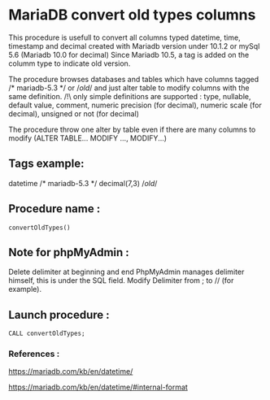 # MariaDB convert old types columns

This procedure is usefull to convert all columns typed datetime, time, timestamp and decimal created with Mariadb version under 10.1.2 or mySql 5.6 (Mariadb 10.0 for decimal) 
Since Mariadb 10.5, a tag is added on the columm type to indicate old version.

The procedure browses databases and tables which have columns tagged /* mariadb-5.3 */ or /*old*/ and just alter table to modify columns with the same definition.
/!\ only simple definitions are supported : type, nullable, default value, comment, numeric precision (for decimal), numeric scale (for decimal), unsigned or not (for decimal)

The procedure throw one alter by table even if there are many columns to modify (ALTER TABLE... MODIFY ..., MODIFY...)

## Tags example:
datetime /* mariadb-5.3 */
decimal(7,3) /*old*/

## Procedure name : 
    convertOldTypes()

## Note for phpMyAdmin :
Delete delimiter at beginning and end
PhpMyAdmin manages delimiter himself, this is under the SQL field.
Modify Delimiter from ; to // (for example). 

## Launch procedure :
    CALL convertOldTypes;

### References :
<https://mariadb.com/kb/en/datetime/>

<https://mariadb.com/kb/en/datetime/#internal-format>
